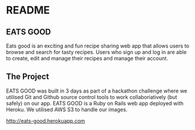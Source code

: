 # README

## EATS GOOD

Eats good is an exciting and fun recipe sharing web app that allows users to browse and search for tasty recipes. Users who sign up and log in are able to create, edit and manage their recipes and manage their account.

## The Project

EATS GOOD was built in 3 days as part of a hackathon challenge where we utilised Git and Github source control tools to work collaboriatively (but safely) on our app. EATS GOOD is a Ruby on Rails web app deployed with Heroku. We utilised AWS S3 to handle our images.

http://eats-good.herokuapp.com
